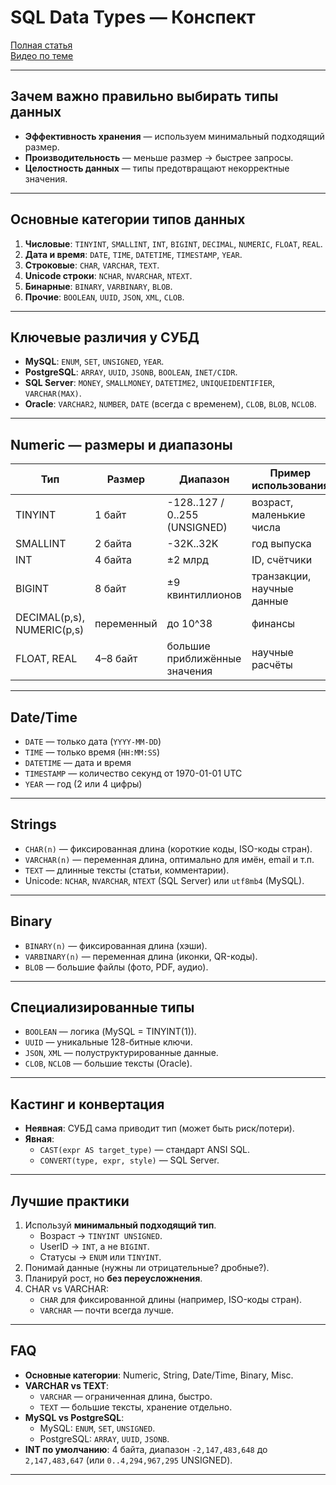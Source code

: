 # SQL Data Types — Конспект

[Полная статья](https://www.digitalocean.com/community/tutorials/sql-data-types)  
[Видео по теме](https://www.youtube.com/watch?v=vAiBa69YCnk)

---

## Зачем важно правильно выбирать типы данных
- **Эффективность хранения** — используем минимальный подходящий размер.
- **Производительность** — меньше размер → быстрее запросы.
- **Целостность данных** — типы предотвращают некорректные значения.

---

## Основные категории типов данных
1. **Числовые**: `TINYINT`, `SMALLINT`, `INT`, `BIGINT`, `DECIMAL`, `NUMERIC`, `FLOAT`, `REAL`.  
2. **Дата и время**: `DATE`, `TIME`, `DATETIME`, `TIMESTAMP`, `YEAR`.  
3. **Строковые**: `CHAR`, `VARCHAR`, `TEXT`.  
4. **Unicode строки**: `NCHAR`, `NVARCHAR`, `NTEXT`.  
5. **Бинарные**: `BINARY`, `VARBINARY`, `BLOB`.  
6. **Прочие**: `BOOLEAN`, `UUID`, `JSON`, `XML`, `CLOB`.

---

## Ключевые различия у СУБД
- **MySQL**: `ENUM`, `SET`, `UNSIGNED`, `YEAR`.  
- **PostgreSQL**: `ARRAY`, `UUID`, `JSONB`, `BOOLEAN`, `INET/CIDR`.  
- **SQL Server**: `MONEY`, `SMALLMONEY`, `DATETIME2`, `UNIQUEIDENTIFIER`, `VARCHAR(MAX)`.  
- **Oracle**: `VARCHAR2`, `NUMBER`, `DATE` (всегда с временем), `CLOB`, `BLOB`, `NCLOB`.

---

## Numeric — размеры и диапазоны
| Тип        | Размер | Диапазон                         | Пример использования |
|------------|--------|----------------------------------|-----------------------|
| TINYINT    | 1 байт | -128..127 / 0..255 (UNSIGNED)    | возраст, маленькие числа |
| SMALLINT   | 2 байта| -32K..32K                        | год выпуска |
| INT        | 4 байта| ±2 млрд                          | ID, счётчики |
| BIGINT     | 8 байт | ±9 квинтиллионов                 | транзакции, научные данные |
| DECIMAL(p,s), NUMERIC(p,s) | переменный | до 10^38 | финансы |
| FLOAT, REAL| 4–8 байт | большие приближённые значения | научные расчёты |

---

## Date/Time
- `DATE` — только дата (`YYYY-MM-DD`)  
- `TIME` — только время (`HH:MM:SS`)  
- `DATETIME` — дата и время  
- `TIMESTAMP` — количество секунд от 1970-01-01 UTC  
- `YEAR` — год (2 или 4 цифры)  

---

## Strings
- `CHAR(n)` — фиксированная длина (короткие коды, ISO-коды стран).  
- `VARCHAR(n)` — переменная длина, оптимально для имён, email и т.п.  
- `TEXT` — длинные тексты (статьи, комментарии).  
- Unicode: `NCHAR`, `NVARCHAR`, `NTEXT` (SQL Server) или `utf8mb4` (MySQL).  

---

## Binary
- `BINARY(n)` — фиксированная длина (хэши).  
- `VARBINARY(n)` — переменная длина (иконки, QR-коды).  
- `BLOB` — большие файлы (фото, PDF, аудио).  

---

## Специализированные типы
- `BOOLEAN` — логика (MySQL = TINYINT(1)).  
- `UUID` — уникальные 128-битные ключи.  
- `JSON`, `XML` — полуструктурированные данные.  
- `CLOB`, `NCLOB` — большие тексты (Oracle).  

---

## Кастинг и конвертация
- **Неявная**: СУБД сама приводит тип (может быть риск/потери).  
- **Явная**:
  - `CAST(expr AS target_type)` — стандарт ANSI SQL.  
  - `CONVERT(type, expr, style)` — SQL Server.  

---

## Лучшие практики
1. Используй **минимальный подходящий тип**.  
   - Возраст → `TINYINT UNSIGNED`.  
   - UserID → `INT`, а не `BIGINT`.  
   - Статусы → `ENUM` или `TINYINT`.  
2. Понимай данные (нужны ли отрицательные? дробные?).  
3. Планируй рост, но **без переусложнения**.  
4. CHAR vs VARCHAR:  
   - `CHAR` для фиксированной длины (например, ISO-коды стран).  
   - `VARCHAR` — почти всегда лучше.  

---

## FAQ
- **Основные категории**: Numeric, String, Date/Time, Binary, Misc.  
- **VARCHAR vs TEXT**:  
  - `VARCHAR` — ограниченная длина, быстро.  
  - `TEXT` — большие тексты, хранение отдельно.  
- **MySQL vs PostgreSQL**:  
  - MySQL: `ENUM`, `SET`, `UNSIGNED`.  
  - PostgreSQL: `ARRAY`, `UUID`, `JSONB`.  
- **INT по умолчанию**: 4 байта, диапазон `-2,147,483,648` до `2,147,483,647` (или `0..4,294,967,295` UNSIGNED).

---
